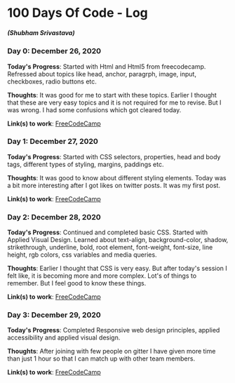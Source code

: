# 100 Days Of Code - Log
##### (Shubham Srivastava)

### Day 0: December 26, 2020

**Today's Progress**: Started with Html and Html5 from freecodecamp. Refressed about topics like head, anchor, paragrph, image, input, checkboxes, radio buttons etc. 

**Thoughts**: It was good for me to start with these topics. Earlier I thought that these are very easy topics and it is not required for me to revise. But I was wrong. I had some confusions which got cleared today. 

**Link(s) to work**: [FreeCodeCamp](https://www.freecodecamp.org/learn/)

### Day 1: December 27, 2020

**Today's Progress**: Started with CSS selectors, properties, head and body tags, different types of styling, margins, paddings etc. 

**Thoughts**: It was good to know about different styling elements. Today was a bit more interesting after I got likes on twitter posts. It was my first post. 

**Link(s) to work**: [FreeCodeCamp](https://www.freecodecamp.org/learn/)


### Day 2: December 28, 2020

**Today's Progress**: Continued and completed basic CSS. Started with Applied Visual Design. Learned about text-align, background-color, shadow, strikethrough, underline, bold, root element, font-weight, font-size, line height, rgb colors, css variables and media queries.   

**Thoughts**: Earlier I thought that CSS is very easy. But after today's session I felt like, it is becoming more and more complex. Lot's of things to remember. But I feel good to know these things.  

**Link(s) to work**: [FreeCodeCamp](https://www.freecodecamp.org/learn/)

### Day 3: December 29, 2020

**Today's Progress**: Completed Responsive web design principles, applied accessibility and applied visual design.    

**Thoughts**: After joining with few people on gitter I have given more time than just 1 hour so that I can match up with other team members. 

**Link(s) to work**: [FreeCodeCamp](https://www.freecodecamp.org/learn/)